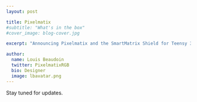 ```yaml
---
layout: post

title: Pixelmatix
#subtitle: "What's in the box"
#cover_image: blog-cover.jpg

excerpt: "Announcing Pixelmatix and the SmartMatrix Shield for Teensy 3"

author:
  name: Louis Beaudoin
  twitter: PixelmatixRGB
  bio: Designer
  image: lbavatar.png
---
```


Stay tuned for updates.